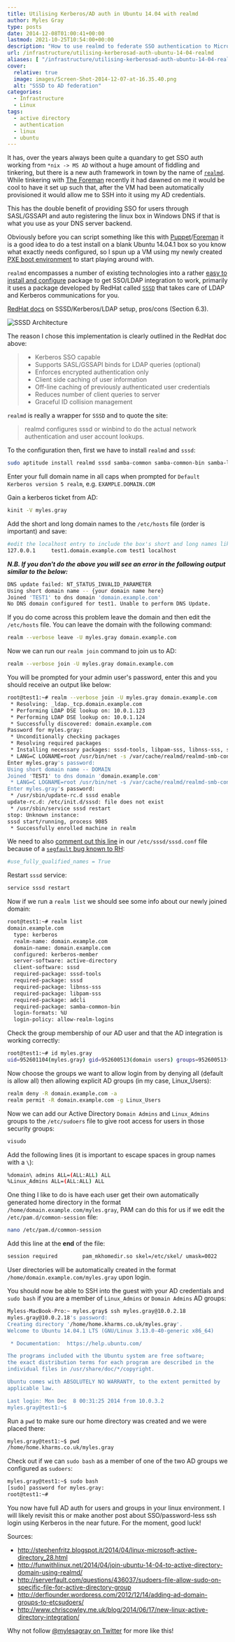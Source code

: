 ```yaml
---
title: Utilising Kerberos/AD auth in Ubuntu 14.04 with realmd
author: Myles Gray
type: posts
date: 2014-12-08T01:00:41+00:00
lastmod: 2021-10-25T10:54:00+00:00
description: "How to use realmd to federate SSO authentication to Microsoft Active Directory"
url: /infrastructure/utilising-kerberosad-auth-ubuntu-14-04-realmd
aliases: [ "/infrastructure/utilising-kerberosad-auth-ubuntu-14-04-realmd/amp" ]
cover:
  relative: true
  image: images/Screen-Shot-2014-12-07-at-16.35.40.png
  alt: "SSSD to AD federation"
categories:
  - Infrastructure
  - Linux
tags:
  - active directory
  - authentication
  - linux
  - ubuntu
---
```


It has, over the years always been quite a quandary to get SSO auth working from `*nix -> MS AD` without a huge amount of fiddling and tinkering, but there is a new auth framework in town by the name of [`realmd`][1]. While tinkering with [The Foreman][2] recently it had dawned on me it would be cool to have it set up such that, after the VM had been automatically provisioned it would allow me to SSH into it using my AD credentials.

This has the double benefit of providing SSO for users through SASL/GSSAPI and auto registering the linux box in Windows DNS if that is what you use as your DNS server backend.

Obviously before you can script something like this with [Puppet][3]/[Foreman][2] it is a good idea to do a test install on a blank Ubuntu 14.04.1 box so you know what exactly needs configured, so I spun up a VM using my newly created [PXE boot environment][4] to start playing around with.

`realmd` encompasses a number of existing technologies into a rather [easy to install and configure][5] package to get SSO/LDAP integration to work, primarily it uses a package developed by RedHat called [`SSSD`][6] that takes care of LDAP and Kerberos communications for you.

[RedHat docs][7] on SSSD/Kerberos/LDAP setup, pros/cons (Section 6.3).

![SSSD Architecture][8]

The reason I chose this implementation is clearly outlined in the RedHat doc above:

> * Kerberos SSO capable
> * Supports SASL/GSSAPI binds for LDAP queries (optional)
> * Enforces encrypted authentication only
> * Client side caching of user information
> * Off-line caching of previously authenticated user credentials
> * Reduces number of client queries to server
> * Graceful ID collision management

`realmd` is really a wrapper for `SSSD` and to quote the site:

> realmd configures sssd or winbind to do the actual network authentication and user account lookups.

To the configuration then, first we have to install `realmd` and `sssd`:

```sh
sudo aptitude install realmd sssd samba-common samba-common-bin samba-libs sssd-tools krb5-user adcli packagekit -y
```

Enter your full domain name in all caps when prompted for `Default Kerberos version 5 realm`, e.g. `EXAMPLE.DOMAIN.COM`

Gain a kerberos ticket from AD:

```sh
kinit -V myles.gray
```

Add the short and long domain names to the `/etc/hosts` file (order is important) and save:

```sh
#edit the localhost entry to include the box's short and long names like below
127.0.0.1     test1.domain.example.com test1 localhost
```

**_N.B. If you don't do the above you will see an error in the following output similar to the below:_**

```sh
DNS update failed: NT_STATUS_INVALID_PARAMETER
Using short domain name -- {your domain name here}
Joined 'TEST1' to dns domain 'domain.example.com'
No DNS domain configured for test1. Unable to perform DNS Update.
```

If you do come across this problem leave the domain and then edit the `/etc/hosts` file. You can leave the domain with the following command:

```sh
realm --verbose leave -U myles.gray domain.example.com
```

Now we can run our `realm join` command to join us to AD:

```sh
realm --verbose join -U myles.gray domain.example.com
```

You will be prompted for your admin user's password, enter this and you should receive an output like below:

```sh
root@test1:~# realm --verbose join -U myles.gray domain.example.com
 * Resolving: _ldap._tcp.domain.example.com
 * Performing LDAP DSE lookup on: 10.0.1.123
 * Performing LDAP DSE lookup on: 10.0.1.124
 * Successfully discovered: domain.example.com
Password for myles.gray: 
 * Unconditionally checking packages
 * Resolving required packages
 * Installing necessary packages: sssd-tools, libpam-sss, libnss-sss, sssd, samba-common-bin
 * LANG=C LOGNAME=root /usr/bin/net -s /var/cache/realmd/realmd-smb-conf.X2OPQX -U myles.gray ads join domain.example.com
Enter myles.gray's password:
Using short domain name -- DOMAIN
Joined 'TEST1' to dns domain 'domain.example.com'
 * LANG=C LOGNAME=root /usr/bin/net -s /var/cache/realmd/realmd-smb-conf.X2OPQX -U myles.gray ads keytab create
Enter myles.gray's password:
 * /usr/sbin/update-rc.d sssd enable
update-rc.d: /etc/init.d/sssd: file does not exist
 * /usr/sbin/service sssd restart
stop: Unknown instance: 
sssd start/running, process 9085
 * Successfully enrolled machine in realm 
```

We need to also [comment out this line][9] in our `/etc/sssd/sssd.conf` file because of a [`segfault` bug known to RH][10]:

```sh
#use_fully_qualified_names = True
```

Restart `sssd` service:

```sh
service sssd restart
```

Now if we run a `realm list` we should see some info about our newly joined domain:

```sh
root@test1:~# realm list
domain.example.com
  type: kerberos
  realm-name: domain.example.com
  domain-name: domain.example.com
  configured: kerberos-member
  server-software: active-directory
  client-software: sssd
  required-package: sssd-tools
  required-package: sssd
  required-package: libnss-sss
  required-package: libpam-sss
  required-package: adcli
  required-package: samba-common-bin
  login-formats: %U
  login-policy: allow-realm-logins
```

Check the group membership of our AD user and that the AD integration is working correctly:

```sh
root@test1:~# id myles.gray
uid=952601104(myles.gray) gid=952600513(domain users) groups=952600513(domain users),952601139(virtualisation admins),952600519(enterprise admins),952601127(inet_filter_none),952603106(foreman_admins),952600512(domain admins),952600518(schema admins),952603117(linux_admins),952603116(linux_users),952601103(net-users),952601152(vpn users),952600572(denied rodc password replication group)
```

Now choose the groups we want to allow login from by denying all (default is allow all) then allowing explicit AD groups (in my case, Linux_Users):

```sh
realm deny -R domain.example.com -a
realm permit -R domain.example.com -g Linux_Users
```

Now we can add our Active Directory `Domain Admins` and `Linux_Admins` groups to the `/etc/sudoers` file to give root access for users in those security groups:

```sh
visudo
```

Add the following lines (it is important to escape spaces in group names with a `\`):

```sh
%domain\ admins ALL=(ALL:ALL) ALL
%Linux_Admins ALL=(ALL:ALL) ALL
```

One thing I like to do is have each user get their own automatically generated home directory in the format `/home/domain.example.com/myles.gray`, PAM can do this for us if we edit the `/etc/pam.d/common-session` file:

```sh
nano /etc/pam.d/common-session
```

Add this line at the **end** of the file:

```sh
session required        pam_mkhomedir.so skel=/etc/skel/ umask=0022
```

User directories will be automatically created in the format `/home/domain.example.com/myles.gray` upon login.

You should now be able to SSH into the guest with your AD credentials and `sudo bash` if you are a member of `Linux_Admins` or `Domain Admins` AD groups:

```sh
Myless-MacBook-Pro:~ myles.gray$ ssh myles.gray@10.0.2.18
myles.gray@10.0.2.18's password: 
Creating directory '/home/home.kharms.co.uk/myles.gray'.
Welcome to Ubuntu 14.04.1 LTS (GNU/Linux 3.13.0-40-generic x86_64)

 * Documentation:  https://help.ubuntu.com/

The programs included with the Ubuntu system are free software;
the exact distribution terms for each program are described in the
individual files in /usr/share/doc/*/copyright.

Ubuntu comes with ABSOLUTELY NO WARRANTY, to the extent permitted by
applicable law.

Last login: Mon Dec  8 00:31:25 2014 from 10.0.3.2
myles.gray@test1:~$
```

Run a `pwd` to make sure our home directory was created and we were placed there:

```sh
myles.gray@test1:~$ pwd
/home/home.kharms.co.uk/myles.gray
```

Check out if we can `sudo bash` as a member of one of the two AD groups we configured as `sudoers`:

```sh
myles.gray@test1:~$ sudo bash
[sudo] password for myles.gray: 
root@test1:~# 
```

You now have full AD auth for users and groups in your linux environment. I will likely revisit this or make another post about SSO/password-less ssh login using Kerberos in the near future. For the moment, good luck!

Sources:

* <http://stephenfritz.blogspot.it/2014/04/linux-microsoft-active-directory_28.html>
* <http://funwithlinux.net/2014/04/join-ubuntu-14-04-to-active-directory-domain-using-realmd/>
* <http://serverfault.com/questions/436037/sudoers-file-allow-sudo-on-specific-file-for-active-directory-group>
* <http://derflounder.wordpress.com/2012/12/14/adding-ad-domain-groups-to-etcsudoers/>
* <http://www.chriscowley.me.uk/blog/2014/06/17/new-linux-active-directory-integration/>

Why not follow [@mylesagray on Twitter][11] for more like this!

 [1]: http://www.freedesktop.org/software/realmd/
 [2]: http://theforeman.org
 [3]: http://puppetlabs.com
 [4]: /infrastructure/enabling-pxe-boot-options-fortigate-dhcp/
 [5]: https://wiki.ubuntu.com/Enterprise/Authentication#Suggestions
 [6]: http://rhelblog.redhat.com/2014/01/20/who-goes-there/
 [7]: http://www.redhat.com/en/files/resources/en-rhel-intergrating-rhel-6-active-directory.pdf
 [8]: images/Screen-Shot-2014-12-07-at-16.35.40.png
 [9]: http://serverfault.com/questions/598476/how-to-use-realmd-in-ubuntu-14-04-lts-to-join-an-active-directory-domain
 [10]: https://bugzilla.redhat.com/show_bug.cgi?id=824616
 [11]: https://twitter.com/mylesagray
